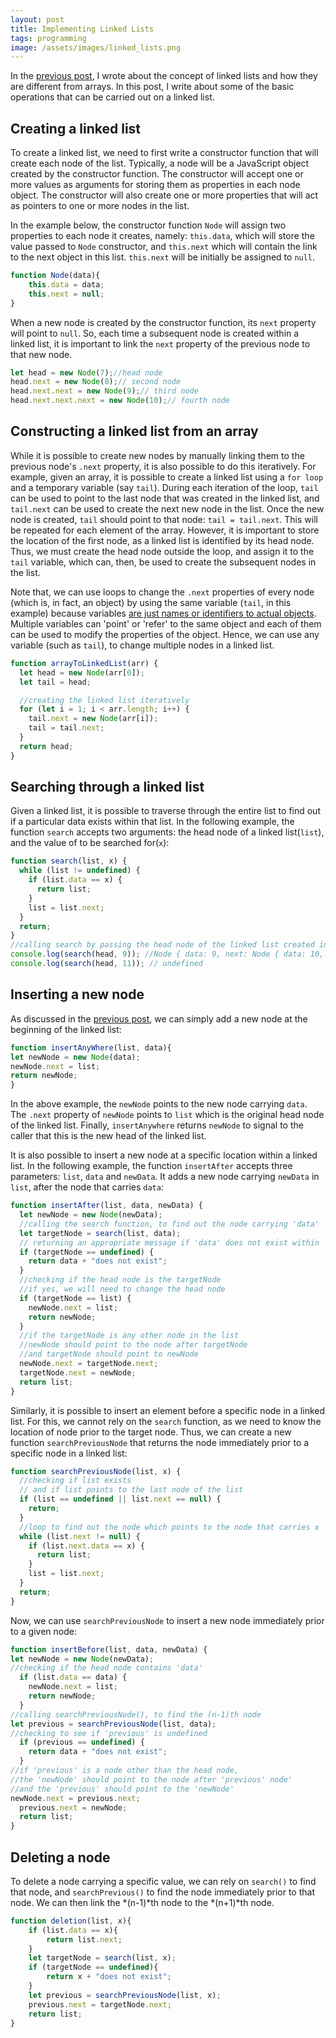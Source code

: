 ```yaml
---
layout: post
title: Implementing Linked Lists
tags: programming
image: /assets/images/linked_lists.png
---
```


In the [previous post](/2021/07/27/data-structures-arrays-and-linked-lists.html), I wrote about the concept of linked lists and how they are different from arrays. In this post, I write about some of the basic operations that can be carried out on a linked list.

## Creating a linked list

To create a linked list, we need to first write a constructor function that will create each node of the list. Typically, a node will be a JavaScript object created by the constructor function. The constructor will accept one or more values as arguments for storing them as properties in each node object. The constructor will also create one or more properties that will act as pointers to one or more nodes in the list.   

In the example below, the constructor function `Node` will assign two properties to each node it creates, namely:  `this.data`, which will store the value passed to `Node` constructor, and `this.next` which will contain the link to the next object in this list. `this.next` will be initially be assigned to `null`.

```js
function Node(data){
    this.data = data;
    this.next = null;
}
```

When a new node is created by the constructor function, its `next` property will point to `null`. So, each time a subsequent node is created within a linked list, it is important to link the `next` property of the previous node to that new node. 

```js
let head = new Node(7);//head node
head.next = new Node(8);// second node
head.next.next = new Node(9);// third node
head.next.next.next = new Node(10);// fourth node
```

## Constructing a linked list from an array

While it is possible to create new nodes by manually linking them to the previous node's `.next` property, it is also possible to do this iteratively. For example, given an array, it is possible to create a linked list using a `for loop` and a temporary variable (say `tail`). During each iteration of the loop, `tail` can be used to point to the last node that was created in the linked list, and `tail.next` can be used to create the next new node in the list. Once the new node is created, `tail` should point to that node: `tail = tail.next`. This will be repeated for each element of the array. However, it is important to store the location of the first node, as a linked list is identified by its head node. Thus, we must create the head node outside the loop, and assign it to the `tail` variable, which can, then, be used to create the subsequent nodes in the list. 

Note that, we can use loops to change the `.next` properties of every node (which is, in fact, an object) by using the same variable (`tail`, in this example) because variables [are just names or identifiers to actual objects](/2021/07/09/understanding-const.html). Multiple variables can 'point' or 'refer' to the same object and each of them can be used to modify the properties of the object. Hence, we can use any variable (such as `tail`), to change multiple nodes in a linked list.   

```js
function arrayToLinkedList(arr) {
  let head = new Node(arr[0]);
  let tail = head;

  //creating the linked list iteratively
  for (let i = 1; i < arr.length; i++) {
    tail.next = new Node(arr[i]);
    tail = tail.next;
  }
  return head;
}
```

## Searching through a linked list

Given a linked list, it is possible to traverse through the entire list to find out if a particular data exists within that list. In the following example, the function `search` accepts two arguments: the head node of a linked list(`list`), and the value of to be searched for(`x`):

```js
function search(list, x) {
  while (list != undefined) {
    if (list.data == x) {
      return list;
    }
    list = list.next;
  }
  return;
}
//calling search by passing the head node of the linked list created in the first example
console.log(search(head, 9)); //Node { data: 9, next: Node { data: 10, next: null } }
console.log(search(head, 11)); // undefined
```

## Inserting a new node

As discussed in the [previous post](/2021/07/27/data-structures-arrays-and-linked-lists.html), we can simply add a new node at the beginning of the linked list:

```js
function insertAnyWhere(list, data){
let newNode = new Node(data);
newNode.next = list;
return newNode;
}
```

In the above example, the `newNode` points to the new node carrying `data`. The `.next` property of `newNode` points to `list` which is the original head node of the linked list. Finally, `insertAnywhere` returns `newNode` to signal to the caller that this is the new head of the linked list.

It is also possible to insert a new node at a specific location within a linked list. In the following example, the function `insertAfter` accepts three parameters: `list`, `data` and `newData`. It adds a new node carrying `newData` in `list`, after the node that carries `data`:

```js
function insertAfter(list, data, newData) {
  let newNode = new Node(newData);
  //calling the search function, to find out the node carrying 'data'
  let targetNode = search(list, data);
  // returning an appropriate message if 'data' does not exist within 'list'
  if (targetNode == undefined) {
    return data + "does not exist";
  }
  //checking if the head node is the targetNode
  //if yes, we will need to change the head node
  if (targetNode == list) {
    newNode.next = list;
    return newNode;
  }
  //if the targetNode is any other node in the list
  //newNode should point to the node after targetNode
  //and targetNode should point to newNode
  newNode.next = targetNode.next;
  targetNode.next = newNode;
  return list;
}
```

Similarly, it is possible to insert an element before a specific node in a linked list. For this, we cannot rely on the `search` function, as we need to know the location of node prior to the target node. Thus, we can create a new function `searchPreviousNode` that returns the node immediately prior to a specific node in a linked list:

```js
function searchPreviousNode(list, x) {
  //checking if list exists
  // and if list points to the last node of the list
  if (list == undefined || list.next == null) {
    return;
  }
  //loop to find out the node which points to the node that carries x
  while (list.next != null) {
    if (list.next.data == x) {
      return list;
    }
    list = list.next;
  }
  return;
}
```

Now, we can use `searchPreviousNode` to insert a new node immediately prior to a given node:

```js
function insertBefore(list, data, newData) {
let newNode = new Node(newData);
//checking if the head node contains 'data'
  if (list.data == data) {
    newNode.next = list;
    return newNode;
  }
//calling searchPreviousNode(), to find the (n-1)th node  
let previous = searchPreviousNode(list, data);
//checking to see if 'previous' is undefined
  if (previous == undefined) {
    return data + "does not exist";
  }
//if 'previous' is a node other than the head node, 
//the 'newNode' should point to the node after 'previous' node'
//and the 'previous' should point to the 'newNode'  
newNode.next = previous.next;
  previous.next = newNode;
  return list;
}
```

## Deleting a node

To delete a node carrying a specific value, we can rely on `search()` to find that node, and `searchPrevious()` to find the node immediately prior to that node. We can then link the *(n-1)*th node to the *(n+1)*th node.  

```js
function deletion(list, x){
    if (list.data == x){
        return list.next;
    }
    let targetNode = search(list, x);
    if (targetNode == undefined){
        return x + "does not exist";
    }
    let previous = searchPreviousNode(list, x);
    previous.next = targetNode.next;
    return list;
}
```